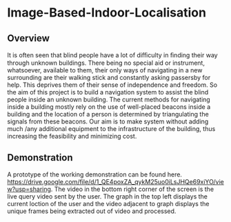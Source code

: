 # Image-Based-Indoor-Localisation

## Overview
It is often seen that blind people have a lot of diﬃculty in ﬁnding their way through unknown buildings. There being no special aid or
instrument, whatsoever, available to them, their only ways of navigating in a new surrounding are their walking stick and constantly asking
passersby for help. This deprives them of their sense of independence and freedom. So the aim of this project is to build a navigation
system to assist the blind people inside an unknown building. The current methods for navigating inside a building mostly rely on the use
of well-placed beacons inside a building and the location of a person is determined by triangulating the signals from these beacons.
Our aim is to make system without adding much /any additional equipment to the infrastructure of the building, thus increasing the
feasibility and minimizing cost. 

## Demonstration
A prototype of the working demonstration can be found here. https://drive.google.com/file/d/1_QE4poxZA_qykM25uo0iLsJHQe69xiYO/view?usp=sharing. The video in the bottom right corner of the screen is the live query video sent by the user. The graph in the top left displays the current loction of the user and the video adjacent to graph displays the unique frames being extracted out of video and processed.

